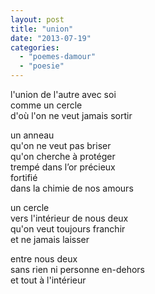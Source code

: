 ```yaml
---
layout: post
title: "union"
date: "2013-07-19"
categories: 
  - "poemes-damour"
  - "poesie"
---
```


l'union de l'autre avec soi  
comme un cercle  
d'où l'on ne veut jamais sortir

un anneau  
qu'on ne veut pas briser  
qu'on cherche à protéger  
trempé dans l’or précieux  
fortifié  
dans la chimie de nos amours

un cercle  
vers l'intérieur de nous deux  
qu'on veut toujours franchir  
et ne jamais laisser

entre nous deux  
sans rien ni personne en-dehors  
et tout à l'intérieur
